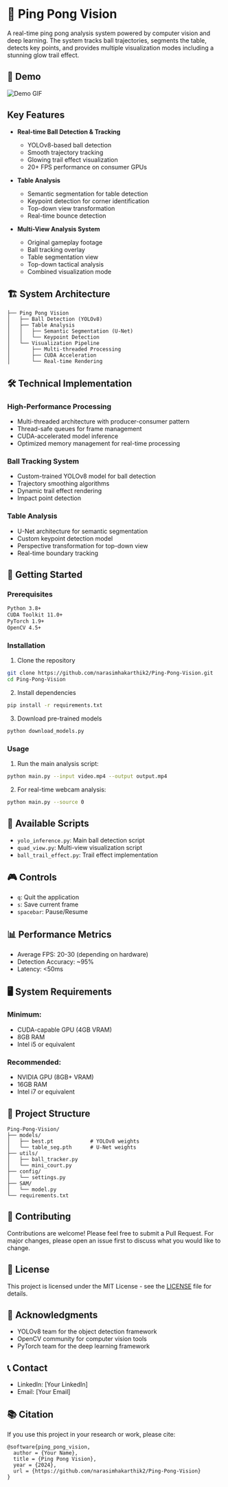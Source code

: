 # 🏓 Ping Pong Vision

A real-time ping pong analysis system powered by computer vision and deep learning. The system tracks ball trajectories, segments the table, detects key points, and provides multiple visualization modes including a stunning glow trail effect.

## 🎯 Demo
![Demo GIF](Data/quad_gif.gif)

## Key Features
- **Real-time Ball Detection & Tracking**
  - YOLOv8-based ball detection
  - Smooth trajectory tracking
  - Glowing trail effect visualization
  - 20+ FPS performance on consumer GPUs

- **Table Analysis**
  - Semantic segmentation for table detection
  - Keypoint detection for corner identification
  - Top-down view transformation
  - Real-time bounce detection

- **Multi-View Analysis System**
  - Original gameplay footage
  - Ball tracking overlay
  - Table segmentation view
  - Top-down tactical analysis
  - Combined visualization mode

## 🏗️ System Architecture
```
├── Ping Pong Vision
│   ├── Ball Detection (YOLOv8)
│   ├── Table Analysis
│   │   ├── Semantic Segmentation (U-Net)
│   │   └── Keypoint Detection
│   └── Visualization Pipeline
│       ├── Multi-threaded Processing
│       ├── CUDA Acceleration
│       └── Real-time Rendering
```

## 🛠️ Technical Implementation

### High-Performance Processing
- Multi-threaded architecture with producer-consumer pattern
- Thread-safe queues for frame management
- CUDA-accelerated model inference
- Optimized memory management for real-time processing

### Ball Tracking System
- Custom-trained YOLOv8 model for ball detection
- Trajectory smoothing algorithms
- Dynamic trail effect rendering
- Impact point detection

### Table Analysis
- U-Net architecture for semantic segmentation
- Custom keypoint detection model
- Perspective transformation for top-down view
- Real-time boundary tracking

## 🚀 Getting Started

### Prerequisites
```bash
Python 3.8+
CUDA Toolkit 11.0+
PyTorch 1.9+
OpenCV 4.5+
```

### Installation
1. Clone the repository
```bash
git clone https://github.com/narasimhakarthik2/Ping-Pong-Vision.git
cd Ping-Pong-Vision
```

2. Install dependencies
```bash
pip install -r requirements.txt
```

3. Download pre-trained models
```bash
python download_models.py
```

### Usage
1. Run the main analysis script:
```bash
python main.py --input video.mp4 --output output.mp4
```

2. For real-time webcam analysis:
```bash
python main.py --source 0
```

## 📄 Available Scripts

- `yolo_inference.py`: Main ball detection script
- `quad_view.py`: Multi-view visualization script
- `ball_trail_effect.py`: Trail effect implementation

## 🎮 Controls
- `q`: Quit the application
- `s`: Save current frame
- `spacebar`: Pause/Resume

## 📊 Performance Metrics
- Average FPS: 20-30 (depending on hardware)
- Detection Accuracy: ~95%
- Latency: <50ms

## 🖥️ System Requirements
### Minimum:
- CUDA-capable GPU (4GB VRAM)
- 8GB RAM
- Intel i5 or equivalent

### Recommended:
- NVIDIA GPU (8GB+ VRAM)
- 16GB RAM
- Intel i7 or equivalent

## 🔬 Project Structure
```
Ping-Pong-Vision/
├── models/
│   ├── best.pt            # YOLOv8 weights
│   └── table_seg.pth      # U-Net weights
├── utils/
│   ├── ball_tracker.py
│   └── mini_court.py
├── config/
│   └── settings.py
├── SAM/
│   └── model.py
└── requirements.txt
```

## 🤝 Contributing
Contributions are welcome! Please feel free to submit a Pull Request. For major changes, please open an issue first to discuss what you would like to change.

## 📝 License
This project is licensed under the MIT License - see the [LICENSE](LICENSE) file for details.

## 🙏 Acknowledgments
- YOLOv8 team for the object detection framework
- OpenCV community for computer vision tools
- PyTorch team for the deep learning framework

## 📞 Contact
- LinkedIn: [Your LinkedIn]
- Email: [Your Email]

## 📚 Citation
If you use this project in your research or work, please cite:
```
@software{ping_pong_vision,
  author = {Your Name},
  title = {Ping Pong Vision},
  year = {2024},
  url = {https://github.com/narasimhakarthik2/Ping-Pong-Vision}
}
```